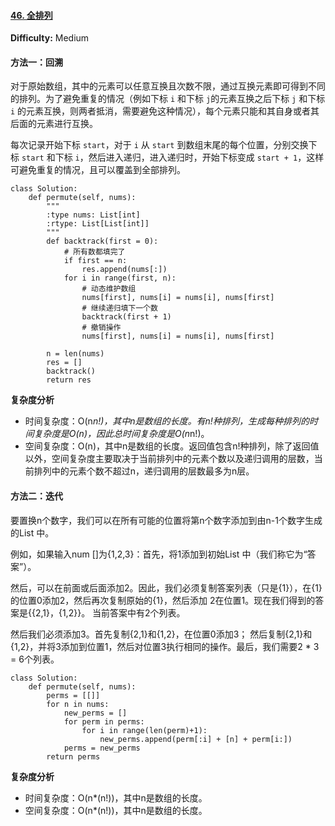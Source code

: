 #### [46. 全排列](https://leetcode-cn.com/problems/permutations/)

**Difficulty:** Medium

#### 方法一：回溯

对于原始数组，其中的元素可以任意互换且次数不限，通过互换元素即可得到不同的排列。为了避免重复的情况（例如下标 `i` 和下标 `j`的元素互换之后下标 `j` 和下标 `i` 的元素互换，则两者抵消，需要避免这种情况），每个元素只能和其自身或者其后面的元素进行互换。

每次记录开始下标 `start`，对于 `i` 从 `start` 到数组末尾的每个位置，分别交换下标 `start` 和下标 `i`，然后进入递归，进入递归时，开始下标变成 `start + 1`，这样可避免重复的情况，且可以覆盖到全部排列。

```
class Solution:
    def permute(self, nums):
        """
        :type nums: List[int]
        :rtype: List[List[int]]
        """
        def backtrack(first = 0):
            # 所有数都填完了
            if first == n:  
                res.append(nums[:])
            for i in range(first, n):
                # 动态维护数组
                nums[first], nums[i] = nums[i], nums[first]
                # 继续递归填下一个数
                backtrack(first + 1)
                # 撤销操作
                nums[first], nums[i] = nums[i], nums[first]
        
        n = len(nums)
        res = []
        backtrack()
        return res
```

**复杂度分析**

- 时间复杂度：O(n*n!)，其中n是数组的长度。有n!种排列，生成每种排列的时间复杂度是O(n)，因此总时间复杂度是O(n*n!)。
- 空间复杂度：O(n)，其中n是数组的长度。返回值包含n!种排列，除了返回值以外，空间复杂度主要取决于当前排列中的元素个数以及递归调用的层数，当前排列中的元素个数不超过n，递归调用的层数最多为n层。

#### 方法二：迭代

要置换n个数字，我们可以在所有可能的位置将第n个数字添加到由n-1个数字生成的List 中。

例如，如果输入num []为{1,2,3}：首先，将1添加到初始List 中（我们称它为“答案”）。

然后，可以在前面或后面添加2。因此，我们必须复制答案列表（只是{1}），在{1}的位置0添加2，然后再次复制原始的{1}，然后添加 2在位置1。现在我们得到的答案是{{2,1}，{1,2}}。 当前答案中有2个列表。

然后我们必须添加3。首先复制{2,1}和{1,2}，在位置0添加3； 然后复制{2,1}和{1,2}，并将3添加到位置1，然后对位置3执行相同的操作。最后，我们需要2 * 3 = 6个列表。

```
class Solution:
    def permute(self, nums):
        perms = [[]]   
        for n in nums:
            new_perms = []
            for perm in perms:
                for i in range(len(perm)+1):   
                    new_perms.append(perm[:i] + [n] + perm[i:])   
            perms = new_perms
        return perms
```

**复杂度分析**

- 时间复杂度：O(n*(n!))，其中n是数组的长度。
- 空间复杂度：O(n*(n!))，其中n是数组的长度。